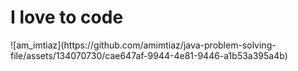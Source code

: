 <h1>I love to code</h1>
![am_imtiaz](https://github.com/amimtiaz/java-problem-solving-file/assets/134070730/cae647af-9944-4e81-9446-a1b53a395a4b)
